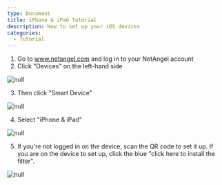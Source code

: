 ```yaml
---
type: Document
title: iPhone & iPad Tutorial
description: How to set up your iOS devices
categories:
  - Tutorial
---
```

1. Go to www.netangel.com and log in to your NetAngel account
2. Click "Devices" on the left-hand side

![null](/help/img/uploads/asdfasdf.png)

3. Then click "Smart Device"

![null](/help/img/uploads/smart-device.png)

4. Select "iPhone & iPad"

![null](/help/img/uploads/iphoneipad.png)

5. If you're not logged in on the device, scan the QR code to set it up. If you are on the device to set up, click the blue "click here to install the filter". 

![null](/help/img/uploads/qrcode.png)
